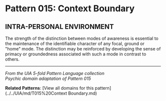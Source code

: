 # Pattern 015: Context Boundary

## INTRA-PERSONAL ENVIRONMENT

The strength of the distinction between modes of awareness is essential to the maintenance of the identifiable character of any focal, ground or "home" mode. The distinction may be reinforced by developing the sense of primacy or groundedness associated with such a mode in contrast to others.

---

*From the UIA 5-fold Pattern Language collection*  
*Psychic domain adaptation of Pattern 015*

**Related Patterns**: [View all domains for this pattern](../../UIA/md/T015%20Context Boundary.md)
